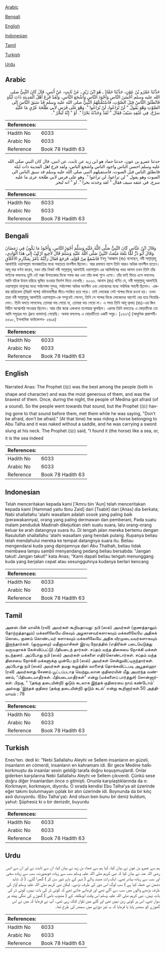 [Arabic](#arabic)

[Bengali](#bengali)

[English](#english)

[Indonesian](#indonesian)

[Tamil](#tamil)

[Turkish](#turkish)

[Urdu](#urdu)

## Arabic


<div dir="rtl" lang="ar" style={{fontSize:'larger',backgroundColor:'#f8f9fa',padding:20}}>
حَدَّثَنَا عَمْرُو بْنُ عَوْنٍ، حَدَّثَنَا حَمَّادٌ ـ هُوَ ابْنُ زَيْدٍ ـ عَنْ ثَابِتٍ، عَنْ أَنَسٍ، قَالَ كَانَ النَّبِيُّ صلى الله عليه وسلم أَحْسَنَ النَّاسِ وَأَجْوَدَ النَّاسِ وَأَشْجَعَ النَّاسِ، وَلَقَدْ فَزِعَ أَهْلُ الْمَدِينَةِ ذَاتَ لَيْلَةٍ فَانْطَلَقَ النَّاسُ قِبَلَ الصَّوْتِ، فَاسْتَقْبَلَهُمُ النَّبِيُّ صلى الله عليه وسلم قَدْ سَبَقَ النَّاسَ إِلَى الصَّوْتِ وَهْوَ يَقُولُ ‏"‏ لَنْ تُرَاعُوا، لَنْ تُرَاعُوا ‏"‏‏.‏ وَهْوَ عَلَى فَرَسٍ لأَبِي طَلْحَةَ عُرْىٍ مَا عَلَيْهِ سَرْجٌ، فِي عُنُقِهِ سَيْفٌ فَقَالَ ‏"‏ لَقَدْ وَجَدْتُهُ بَحْرًا ‏"‏‏.‏ أَوْ ‏"‏ إِنَّهُ لَبَحْرٌ ‏"‏‏.‏
</div>
<div style={{backgroundColor:'#f8f9fa',padding:20, marginBottom: 10}}><table> <thead> <tr> <th>References:</th> <th></th> </tr> </thead> <tbody><tr><td>Hadith No</td><td>6033</td></tr><tr><td>Arabic No</td><td>6033</td></tr><tr><td>Reference</td><td>Book 78 Hadith 63</td></tr></tbody></table></div>


<div dir="rtl" lang="ar" style={{fontSize:'larger',backgroundColor:'#f8f9fa',padding:20}}>
حدثنا عمرو بن عون، حدثنا حماد هو ابن زيد عن ثابت، عن انس، قال كان النبي صلى الله عليه وسلم احسن الناس واجود الناس واشجع الناس، ولقد فزع اهل المدينة ذات ليلة فانطلق الناس قبل الصوت، فاستقبلهم النبي صلى الله عليه وسلم قد سبق الناس الى الصوت وهو يقول " لن تراعوا، لن تراعوا ". وهو على فرس لابي طلحة عرى ما عليه سرج، في عنقه سيف فقال " لقد وجدته بحرا ". او " انه لبحر
</div>
<div style={{backgroundColor:'#f8f9fa',padding:20, marginBottom: 10}}><table> <thead> <tr> <th>References:</th> <th></th> </tr> </thead> <tbody><tr><td>Hadith No</td><td>6033</td></tr><tr><td>Arabic No</td><td>6033</td></tr><tr><td>Reference</td><td>Book 78 Hadith 63</td></tr></tbody></table></div>

## Bengali


<div dir="ltr" lang="bn" style={{fontSize:'larger',backgroundColor:'#f8f9fa',padding:20}}>
وَقَالَ ابْنُ عَبَّاسٍ كَانَ النَّبِيُّ صَلَّى اللَّهُ عَلَيْهِ وَسَلَّمَ أَجْوَدَ النَّاسِ، وَأَجْوَدُ مَا يَكُونُ فِي رَمَضَانَ وَقَالَ أَبُو ذَرٍّ لَمَّا بَلَغَهُ مَبْعَثُ النَّبِيِّ صَلَّى اللَّهُ عَلَيْهِ وَسَلَّمَ قَالَ لأَخِيهِ ارْكَبْ إِلَى هَذَا الْوَادِي، فَاسْمَعْ مِنْ قَوْلِهِ، فَرَجَعَ فَقَالَ رَأَيْتُهُ يَأْمُرُ بِمَكَارِمِ الأَخْلاَقِ ইবনু ‘আব্বাস (রাঃ) বলেছেন, নবী সাল্লাল্লাহু আলাইহি ওয়াসাল্লাম মানবজাতির মধ্যে সবচেয়ে দানশীল ছিলেন। আর রমাযান মাসে তিনি আরও অধিক দানশীল হতেন। আবূ যার বর্ণনা করেন, যখন তাঁর নিকট নবী সাল্লাল্লাহু আলাইহি ওয়াসাল্লাম এর আবির্ভাবের খবর আসল তখন তিনি তাঁর ভাইকে বললেনঃ তুমি এই মক্কা উপত্যকার দিকে সফর কর এবং তাঁর কথা শুনে এসো। তাঁর ভাই ফিরে এসে বললেনঃ আমি তাঁকে উত্তম চরিত্রে ভূষিত হওয়ার নির্দেশ দিতে দেখেছি। ৬০৩৩. আনাস (রাঃ) বর্ণিত যে, নবী সাল্লাল্লাহু আলাইহি ওয়াসাল্লাম মানুষের মধ্যে সর্বাপেক্ষা সুন্দর, সর্বাপেক্ষা অধিক দানশীল এবং লোকেদের মধ্যে সর্বাধিক সাহসী ছিলেন। একবার রাত্রিবেলা (বিরাট শব্দে) মদিনাবাসীরা ভীত-শংকিত হয়ে পড়ে। তাই লোকেরা সেই শব্দের দিকে রওনা হয়। তখন তারা নবী সাল্লাল্লাহু আলাইহি ওয়াসাল্লাম-কে সম্মুখেই পেলেন, তিনি সে শব্দের দিকে লোকেদের আগেই বের হয়ে গিয়েছিলেন। তিনি বলতে লাগলেনঃ তোমরা ভয় পেয়ো না, তোমরা ভয় পেয়ো না। এ সময় তিনি আবূ ত্বলহা (রাঃ)-এর জিন বিহীন অশ্বোপরি সাওয়ার ছিলেন। আর তাঁর স্কন্ধে একখানা তলোয়ার ঝুলছিল। এরপর তিনি বলতেনঃ এ ঘোড়াটিকে তো আমি সমুদ্রের মত (দ্রুত ধাবমান) পেয়েছি। অথবা বললেনঃ এ ঘোড়াটিতো একটি সমুদ্র। [২৬২৭] (আধুনিক প্রকাশনী- ৫৫৯৮, ইসলামিক ফাউন্ডেশন- ৫৪৯৪)
</div>
<div style={{backgroundColor:'#f8f9fa',padding:20, marginBottom: 10}}><table> <thead> <tr> <th>References:</th> <th></th> </tr> </thead> <tbody><tr><td>Hadith No</td><td>6033</td></tr><tr><td>Arabic No</td><td>6033</td></tr><tr><td>Reference</td><td>Book 78 Hadith 63</td></tr></tbody></table></div>

## English


<div dir="ltr" lang="en" style={{fontSize:'larger',backgroundColor:'#f8f9fa',padding:20}}>
Narrated Anas: The Prophet (ﷺ) was the best among the people (both in shape and character) and was the most generous of them, and was the bravest of them. Once, during the night, the people of Medina got afraid (of a sound). So the people went towards that sound, but the Prophet (ﷺ) having gone to that sound before them, met them while he was saying, "Don't be afraid, don't be afraid." (At that time) he was riding a horse belonging to Abu Talha and it was naked without a saddle, and he was carrying a sword slung at his neck. The Prophet (ﷺ) said, "I found it (the horse) like a sea, or, it is the sea indeed
</div>
<div style={{backgroundColor:'#f8f9fa',padding:20, marginBottom: 10}}><table> <thead> <tr> <th>References:</th> <th></th> </tr> </thead> <tbody><tr><td>Hadith No</td><td>6033</td></tr><tr><td>Arabic No</td><td>6033</td></tr><tr><td>Reference</td><td>Book 78 Hadith 63</td></tr></tbody></table></div>

## Indonesian


<div dir="ltr" lang="id" style={{fontSize:'larger',backgroundColor:'#f8f9fa',padding:20}}>
Telah menceritakan kepada kami ['Amru bin 'Aun] telah menceritakan kepada kami [Hammad yaitu Ibnu Zaid] dari [Tsabit] dari [Anas] dia berkata; Nabi shallallahu 'alaihi wasallam adalah sosok yang paling baik (perawakannya), orang yang paling dermawan dan pemberani, Pada suatu malam penduduk Madinah dikejutkan oleh suatu suara, lalu orang-orang keluar ke arah datangnya suara itu. Di tengah jalan mereka bertemu dengan Rasulullah shallallahu 'alaihi wasallam yang hendak pulang. Rupanya beliau telah mendahului mereka ke tempat datangnya suara itu. Beliau mengendarai kuda yang dipinjamnya dari Abu Thalhah, beliau tidak membawa lampu sambil menyandang pedang beliau bersabda: "Jangan takut! Jangan takut!" kata Anas; "Kami dapati beliau tengah menunggang kuda yang berjalan cepat atau sesungguhnya kudanya berlari kencang
</div>
<div style={{backgroundColor:'#f8f9fa',padding:20, marginBottom: 10}}><table> <thead> <tr> <th>References:</th> <th></th> </tr> </thead> <tbody><tr><td>Hadith No</td><td>6033</td></tr><tr><td>Arabic No</td><td>6033</td></tr><tr><td>Reference</td><td>Book 78 Hadith 63</td></tr></tbody></table></div>

## Tamil


<div dir="ltr" lang="ta" style={{fontSize:'larger',backgroundColor:'#f8f9fa',padding:20}}>
அனஸ் பின் மாலிக் (ரலி) அவர்கள் கூறியதாவது: நபி (ஸல்) அவர்கள் (குணத்தாலும் தோற்றத்தாலும்) மக்களிலேயே மிகவும் அழகானவர்களாகவும் மக்களிலேயே அதிகக் கொடை குணம் கொண்டவர் களாகவும் மக்களிலேயே அதிக வீரமுடையவர்களாகவும் இருந்தார்கள். (ஒருமுறை) மதீனாவாசிகள் இரவு நேரத்தில் (எதிரிகள் படையெடுத்து வருவதாகக் கேள்விப்பட்டு) பீதியடைந் தார்கள். சப்தம் வந்த திசையை நோக்கி மக்கள் நடந்தனர். அப்போது நபி (ஸல்) அவர்கள் மக்களை எதிர்கொண்டார்கள். சப்தம் வந்த திசையை நோக்கி மக்களுக்கு முன்பே நபி (ஸல்) அவர்கள் சென்றுவிட்டிருந்தார்கள். அப்போது நபி (ஸல்) அவர்கள் தமது கழுத்தில் வாளைத் தொங்கவிட்டபடி அபூதல்ஹா (ரலி) அவர்களது சேணம் பூட்டப்படாத வெற்றுடலான குதிரையின் மீது அமர்ந்த வண்ணம், “பீதியடையாதீர்கள். பீதியடையாதீர்கள்” என்று (மக்களைப் பார்த்துச்) சொன்னார்கள். பிறகு, “ ‘(தங்கு தடையின்றி) ஓடும் கடலாக இந்தக் குதிரையை நாம் கண்டோம்’ அல்லது ‘இந்தக் குதிரை (தங்கு தடையின்றி) ஓடும் கடல்’ என்று கூறினார்கள்.50 அத்தியாயம் : 78
</div>
<div style={{backgroundColor:'#f8f9fa',padding:20, marginBottom: 10}}><table> <thead> <tr> <th>References:</th> <th></th> </tr> </thead> <tbody><tr><td>Hadith No</td><td>6033</td></tr><tr><td>Arabic No</td><td>6033</td></tr><tr><td>Reference</td><td>Book 78 Hadith 63</td></tr></tbody></table></div>

## Turkish


<div dir="ltr" lang="tr" style={{fontSize:'larger',backgroundColor:'#f8f9fa',padding:20}}>
Enes'ten. dedi ki: "Nebi Sallallahu Aleyhi ve Sellem insanların en güzeli, insanların en cömerdi, insanların en kahramanı idi. Bir gece Medine halkı korkmuştu da insanlar sesin geldiği tarafa doğru koşuşmuşlardl. Onlar giderken karşılarına Nebi Sallallahu Aleyhi ve Sellem çıkıverdi. Çünkü sese doğru diğer İnsanlardan önce o gitmişti. Onunla karşılaştıklarında da o: Korkmayın, korkmayın, diyordu. O sırada kendisi Ebu Talha'ya ait üzerinde eğer takımı bulunmayan çıplak bir atın üzerinde idi. Boynunda da bir kılıç asılı duruyordu. (Ebu Talha'ya): And olsun ben bunu bir deniz buldum, yahut: Şüphesiz ki o bir denizdir, buyurdu
</div>
<div style={{backgroundColor:'#f8f9fa',padding:20, marginBottom: 10}}><table> <thead> <tr> <th>References:</th> <th></th> </tr> </thead> <tbody><tr><td>Hadith No</td><td>6033</td></tr><tr><td>Arabic No</td><td>6033</td></tr><tr><td>Reference</td><td>Book 78 Hadith 63</td></tr></tbody></table></div>

## Urdu


<div dir="rtl" lang="ur" style={{fontSize:'larger',backgroundColor:'#f8f9fa',padding:20}}>
ہم سے عمرو بن عون نے بیان کیا، کہا ہم سے حماد بن زید نے بیان کیا، ان سے ثابت نے اور ان سے انس رضی اللہ عنہ نے بیان کیا کہ نبی کریم صلی اللہ علیہ وسلم سب سے زیادہ خوبصورت، سب سے زیادہ سخی اور سب سے زیادہ بہادر تھے۔ ایک رات مدینہ والے ( شہر کے باہر شور سن کر ) گھبرا گئے۔ ( کہ شاید دشمن نے حملہ کیا ہے ) سب لوگ اس شور کی طرف بڑھے۔ لیکن نبی کریم صلی اللہ علیہ وسلم آواز کی طرف بڑھنے والوں میں سب سے آگے تھے اور فرماتے جاتے تھے کہ کوئی ڈر کی بات نہیں، کوئی ڈر کی بات نہیں۔ نبی کریم صلی اللہ علیہ وسلم اس وقت ابوطلحہ کے ( مندوب نامی ) گھوڑے کی ننگی پیٹھ پر سوار تھے، اس پر کوئی زین نہیں تھی اور گلے میں تلوار لٹک رہی تھی۔ آپ نے فرمایا کہ میں نے اس گھوڑے کو سمندر پایا یا فرمایا کہ یہ تیز دوڑنے میں سمندر کی طرح تھا۔
</div>
<div style={{backgroundColor:'#f8f9fa',padding:20, marginBottom: 10}}><table> <thead> <tr> <th>References:</th> <th></th> </tr> </thead> <tbody><tr><td>Hadith No</td><td>6033</td></tr><tr><td>Arabic No</td><td>6033</td></tr><tr><td>Reference</td><td>Book 78 Hadith 63</td></tr></tbody></table></div>